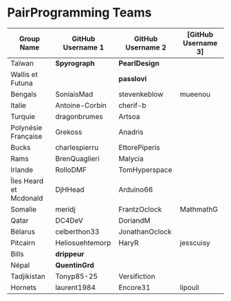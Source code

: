 # PairProgramming Teams

| Group Name | GitHub Username 1 | GitHub Username 2 | [GitHub Username 3] |
| ---------- | ----------------- | ----------------- | ----------------- |
| Taïwan | **Spyrograph** | **PearlDesign** |
| Wallis et Futuna |  | **passlovi** |
| Bengals | SoniaisMad | stevenkeblow | mueenou |
| Italie | Antoine-Corbin | cherif-b |
| Turquie | dragonbrumes | Artsoa |
| Polynésie Française | Grekoss | Anadris |
| Bucks | charlespierru | EttorePiperis |
| Rams | BrenQuaglieri | Malycia |
| Irlande | RolloDMF | TomHyperspace |
| Îles Heard et Mcdonald | DjHHead | Arduino66 |
| Somalie | meridj | FrantzOclock | MathmathG |
| Qatar | DC4DeV | DoriandM |
| Bélarus | celberthon33 | JonathanOclock |
| Pitcairn | Heliosuehtemorp | HaryR | jesscuisy |
| Bills | **drippeur** | 
| Népal | **QuentinGrd** | 
| Tadjikistan | Tonyp85-25 | Versifiction |
| Hornets | laurent1984 | Encore31 | lipouli |
